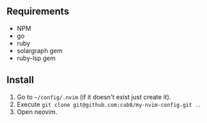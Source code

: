 ## Requirements
- NPM
- go
- ruby
- solargraph gem
- ruby-lsp gem

## Install
1. Go to `~/config/.nvim` (if it doesn't exist just create it).
2. Execute `git clone git@github.com:cub8/my-nvim-config.git .`.
3. Open neovim.
